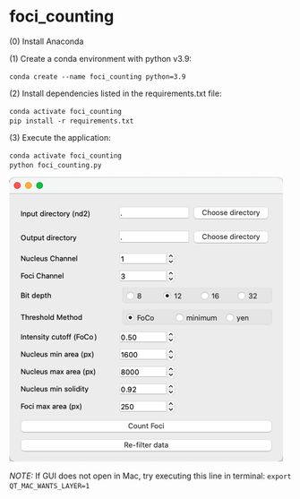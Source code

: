 # foci_counting

(0) Install Anaconda

(1) Create a conda environment with python v3.9: 

`conda create --name foci_counting python=3.9`  

(2) Install dependencies listed in the requirements.txt file:

`conda activate foci_counting`  
`pip install -r requirements.txt`

(3) Execute the application:

`conda activate foci_counting`  
`python foci_counting.py`

![Screenshot_foci_counting.png](Screenshot_foci_counting.png)

*NOTE:* If GUI does not open in Mac, try executing this line in terminal:
`export QT_MAC_WANTS_LAYER=1`
